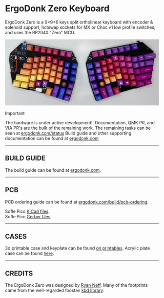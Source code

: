 # ErgoDonk Zero Keyboard

ErgoDonk Zero is a 6×9+6 keys split ortholinear keyboard with encoder & solenoid support, hotswap sockets for MX or Choc v1 low profile switches, and uses the RP2040 "Zero" MCU.

![Ergodonk simple zero v0.1](docs/images/v0.1_hero.JPG)

> [!IMPORTANT]
> The hardware is under active development!. Documentation, QMK PR, and VIA PR's are the bulk of the remaining work. The remaining tasks can be seen at [ergodonk.com/status](https://www.ergodonk.com/status)
>Build guide and other supporting documentation can be found at [ergodonk.com](https://www.ergodonk.com)

***

## BUILD GUIDE

The build guide can be found at [ergodonk.com](https://www.ergodonk.com/).

***

## PCB 

PCB ordering guide can be found at [ergodonk.com/build/pcb-ordering](https://www.ergodonk.com/build/pcb-ordering).

Sofle Pico [KiCad files](https://github.com/JellyTitan/ErgoDonk-Zero/tree/main/PCB).\
Sofle Pico [Gerber files](https://github.com/JellyTitan/ErgoDonk-Zero/tree/main/PCB/gerbers).

***

## CASES

3d printable case and keyplate can be found [on printables](https://www.printables.com/model/738066-ergodonk-zero-case).
Acrylic plate case can be found [here](https://github.com/JellyTitan/ErgoDonk-Zero/tree/main/Case).

***

## CREDITS

The ErgoDonk Zero was designed by [Ryan Neff](https://github.com/JellyTitan). Many of the footprints came from the well-regarded foostan [kbd library](https://github.com/foostan/kbd). 